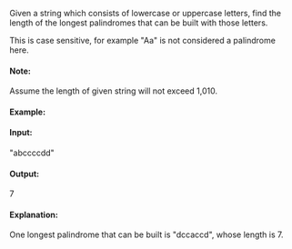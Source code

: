 Given a string which consists of lowercase or uppercase letters, find the length of the longest palindromes that can be built with those letters.

This is case sensitive, for example "Aa" is not considered a palindrome here.

#### Note:
Assume the length of given string will not exceed 1,010.

#### Example:

#### Input:
"abccccdd"

#### Output:
7

#### Explanation:
One longest palindrome that can be built is "dccaccd", whose length is 7.
